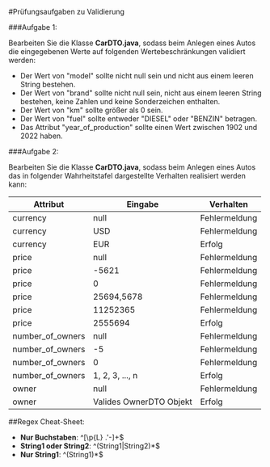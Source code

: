 #Prüfungsaufgaben zu Validierung


###Aufgabe 1:

Bearbeiten Sie die Klasse **CarDTO.java**, sodass beim Anlegen eines Autos die eingegebenen Werte auf folgenden Wertebeschränkungen validiert werden:
- Der Wert von "model" sollte nicht null sein und nicht aus einem leeren String bestehen.
- Der Wert von "brand" sollte nicht null sein, nicht aus einem leeren String bestehen, keine Zahlen und keine Sonderzeichen enthalten.
- Der Wert von "km" sollte größer als 0 sein.
- Der Wert von "fuel" sollte entweder "DIESEL" oder "BENZIN" betragen.
- Das Attribut "year_of_production" sollte einen Wert zwischen 1902 und 2022 haben.

###Aufgabe 2:

Bearbeiten Sie die Klasse **CarDTO.java**, sodass beim Anlegen eines Autos das in folgender Wahrheitstafel dargestellte Verhalten realisiert werden kann:

<table>
<thead>
  <tr>
    <th>Attribut</th>
    <th>Eingabe</th>
    <th>Verhalten</th>
  </tr>
</thead>
<tbody>
  <tr>
    <td>currency</td>
    <td>null</td>
    <td>Fehlermeldung</td>
  </tr>
  <tr>
    <td>currency</td>
    <td>USD</td>
    <td>Fehlermeldung</td>
  </tr>
  <tr>
    <td>currency</td>
    <td>EUR</td>
    <td>Erfolg</td>
  </tr>
  <tr>
    <td>price</td>
    <td>null</td>
    <td>Fehlermeldung</td>
  </tr>
  <tr>
    <td>price</td>
    <td>-5621</td>
    <td>Fehlermeldung</td>
  </tr>
  <tr>
    <td>price</td>
    <td>0</td>
    <td>Fehlermeldung</td>
  </tr>
  <tr>
    <td>price</td>
    <td>25694,5678</td>
    <td>Fehlermeldung</td>
  </tr>
  <tr>
    <td>price</td>
    <td>11252365</td>
    <td>Fehlermeldung</td>
  </tr>
  <tr>
    <td>price</td>
    <td>2555694</td>
    <td>Erfolg</td>
  </tr>
  <tr>
    <td>number_of_owners</td>
    <td>null</td>
    <td>Fehlermeldung</td>
  </tr>
  <tr>
    <td>number_of_owners</td>
    <td>-5</td>
    <td>Fehlermeldung</td>
  </tr>
  <tr>
    <td>number_of_owners</td>
    <td>0</td>
    <td>Fehlermeldung</td>
  </tr>
  <tr>
    <td>number_of_owners</td>
    <td>1, 2, 3, ..., n</td>
    <td>Erfolg</td>
  </tr>
  <tr>
    <td>owner</td>
    <td>null</td>
    <td>Fehlermeldung</td>
  </tr>
  <tr>
    <td>owner</td>
    <td>Valides OwnerDTO Objekt</td>
    <td>Erfolg</td>
  </tr>
</tbody>
</table>

##Regex Cheat-Sheet:

- **Nur Buchstaben**: ^[\p{L} .'-]+$
- **String1 oder String2**: ^(String1|String2)*$
- **Nur String1**: ^(String1)*$
